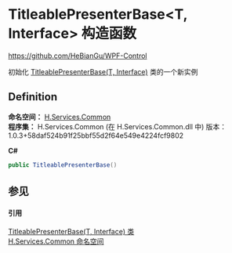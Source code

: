 # TitleablePresenterBase&lt;T, Interface&gt; 构造函数
https://github.com/HeBianGu/WPF-Control

初始化 <a href="1d2c392f-090c-2266-96bd-19f253c87a7f">TitleablePresenterBase(T, Interface)</a> 类的一个新实例



## Definition
**命名空间：** <a href="b9cdd84f-6623-a51a-f53b-465103ced202">H.Services.Common</a>  
**程序集：** H.Services.Common (在 H.Services.Common.dll 中) 版本：1.0.3+58daf524b91f25bbf55d2f64e549e4224fcf9802

**C#**
``` C#
public TitleablePresenterBase()
```



## 参见


#### 引用
<a href="1d2c392f-090c-2266-96bd-19f253c87a7f">TitleablePresenterBase(T, Interface) 类</a>  
<a href="b9cdd84f-6623-a51a-f53b-465103ced202">H.Services.Common 命名空间</a>  

